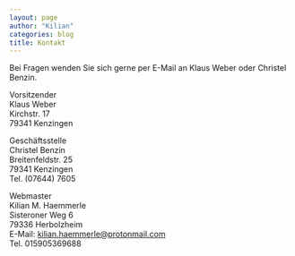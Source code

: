 ```yaml
---
layout: page
author: "Kilian"
categories: blog
title: Kontakt
---
```


Bei Fragen wenden Sie sich gerne per E-Mail an Klaus Weber oder Christel Benzin.

Vorsitzender  
Klaus Weber  
Kirchstr. 17  
79341 Kenzingen

Geschäftsstelle  
Christel Benzin  
Breitenfeldstr. 25  
79341 Kenzingen  
Tel. (07644) 7605  

Webmaster  
Kilian M. Haemmerle  
Sisteroner Weg 6  
79336 Herbolzheim  
E-Mail: <kilian.haemmerle@protonmail.com>  
Tel. 015905369688
